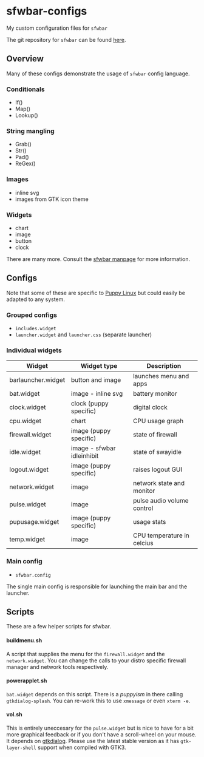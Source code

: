 # sfwbar-configs

My custom configuration files for `sfwbar`

The git repository for `sfwbar` can be found [here].

## Overview

Many of these configs demonstrate the usage of `sfwbar` config language.

### Conditionals

- If()
- Map()
- Lookup()

### String mangling

- Grab()
- Str()
- Pad()
- ReGex()

### Images

- inline svg
- images from GTK icon theme

### Widgets

- chart
- image
- button
- clock

There are many more. Consult the [sfwbar manpage] for more information.

## Configs

Note that some of these are specific to [Puppy Linux] but could easily
be adapted to any system. 

### Grouped configs

- `includes.widget`
- `launcher.widget` and `launcher.css` (separate launcher)

### Individual widgets

|Widget            | Widget type                 | Description
| ---------------- | --------------------------- | -----------
|barlauncher.widget| button and image            | launches menu and apps
|bat.widget        | image - inline svg          | battery monitor
|clock.widget      | clock (puppy specific)      | digital clock
|cpu.widget        | chart                       | CPU usage graph
|firewall.widget   | image (puppy specific)      | state of firewall
|idle.widget       | image - sfwbar idleinhibit  | state of swayidle
|logout.widget     | image (puppy specific)      | raises logout GUI
|network.widget    | image                       | network state and monitor
|pulse.widget      | image                       | pulse audio volume control
|pupusage.widget   | image (puppy specific)      | usage stats
|temp.widget       | image                       | CPU temperature in celcius

### Main config

- `sfwbar.config`

The single main config is responsible for launching the main bar and the
launcher.

## Scripts

These are a few helper scripts for sfwbar.

#### buildmenu.sh

A script that supplies the menu for the `firewall.widget` and the
`network.widget`. You can change the calls to your distro specific
firewall manager and network tools respectively.

#### powerapplet.sh

`bat.widget` depends on this script. There is a *puppyism* in there
calling `gtkdialog-splash`. You can re-work this to use `xmessage`
or even `xterm -e`.

#### vol.sh

This is entirely uneccesary for the `pulse.widget` but is nice to
have for a bit more graphical feedback or if you don't have a scroll-wheel
on your mouse. It depends on [gtkdialog]. Please use the latest stable
version as it has `gtk-layer-shell` support when compiled with GTK3.

[here]: https://github.com/LBCrion/sfwbar
[sfwbar manpage]: https://github.com/LBCrion/sfwbar/blob/main/doc/sfwbar.rst
[Puppy Linux]: https://github.com/puppylinux-woof-CE/woof-CE
[gtkdialog]: https://github.com/puppylinux-woof-CE/gtkdialog
